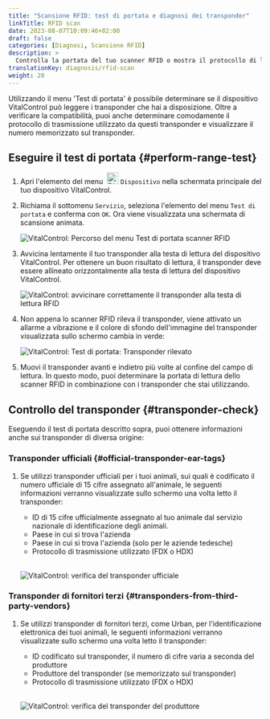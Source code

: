 ```yaml
---
title: "Scansione RFID: test di portata e diagnosi dei transponder"
linkTitle: RFID scan
date: 2023-08-07T10:09:46+02:00
draft: false
categories: [Diagnosi, Scansione RFID]
description: >
  Controlla la portata del tuo scanner RFID o mostra il protocollo di lettura e i numeri memorizzati su transponder sconosciuti.
translationKey: diagnosis/rfid-scan
weight: 20
---
```


Utilizzando il menu 'Test di portata' è possibile determinare se il dispositivo VitalControl può leggere i transponder che hai a disposizione. Oltre a verificare la compatibilità, puoi anche determinare comodamente il protocollo di trasmissione utilizzato da questi transponder e visualizzare il numero memorizzato sul transponder.

## Eseguire il test di portata {#perform-range-test}

1. Apri l'elemento del menu &nbsp;<img src="/icons/device.svg" width="23" align="bottom" alt="Dispositivo" /> `Dispositivo` nella schermata principale del tuo dispositivo VitalControl.

1. Richiama il sottomenu `Servizio`, seleziona l'elemento del menu `Test di portata` e conferma con `OK`. Ora viene visualizzata una schermata di scansione animata.

    ![VitalControl: Percorso del menu Test di portata scanner RFID](../images/rangetest.png "Test di portata scanner RFID")

1. Avvicina lentamente il tuo transponder alla testa di lettura del dispositivo VitalControl. Per ottenere un buon risultato di lettura, il transponder deve essere allineato orizzontalmente alla testa di lettura del dispositivo VitalControl.

    ![VitalControl: avvicinare correttamente il transponder alla testa di lettura RFID](/images/diagnosis/transponderscan.svg "Scansione corretta del transponder")

1. Non appena lo scanner RFID rileva il transponder, viene attivato un allarme a vibrazione e il colore di sfondo dell'immagine del transponder visualizzata sullo schermo cambia in verde:

   ![VitalControl: Test di portata: Transponder rilevato](../images/transponder-detected.png "Transponder rilevato")

1. Muovi il transponder avanti e indietro più volte al confine del campo di lettura. In questo modo, puoi determinare la portata di lettura dello scanner RFID in combinazione con i transponder che stai utilizzando.

## Controllo del transponder {#transponder-check}

Eseguendo il test di portata descritto sopra, puoi ottenere informazioni anche sui transponder di diversa origine:

### Transponder ufficiali {#official-transponder-ear-tags}

1. Se utilizzi transponder ufficiali per i tuoi animali, sui quali è codificato il numero ufficiale di 15 cifre assegnato all'animale, le seguenti informazioni verranno visualizzate sullo schermo una volta letto il transponder:

    - ID di 15 cifre ufficialmente assegnato al tuo animale dal servizio nazionale di identificazione degli animali.
    - Paese in cui si trova l'azienda
    - Paese in cui si trova l'azienda (solo per le aziende tedesche)
    - Protocollo di trasmissione utilizzato (FDX o HDX)
    <br>

    ![VitalControl: verifica del transponder ufficiale](../images/transponder-official.png "Info transponder ufficiale")

### Transponder di fornitori terzi {#transponders-from-third-party-vendors}

1. Se utilizzi transponder di fornitori terzi, come Urban, per l'identificazione elettronica dei tuoi animali, le seguenti informazioni verranno visualizzate sullo schermo una volta letto il transponder:

    - ID codificato sul transponder, il numero di cifre varia a seconda del produttore
    - Produttore del transponder (se memorizzato sul transponder)
    - Protocollo di trasmissione utilizzato (FDX o HDX)
    <br>

    ![VitalControl: verifica del transponder del produttore](../images/transponder-manufacturer.png "Info transponder del produttore")
